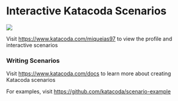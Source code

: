 # Interactive Katacoda Scenarios

[![](http://shields.katacoda.com/katacoda/miqueias97/count.svg)](https://www.katacoda.com/miqueias97 "Get your profile on Katacoda.com")

Visit https://www.katacoda.com/miqueias97 to view the profile and interactive scenarios

### Writing Scenarios
Visit https://www.katacoda.com/docs to learn more about creating Katacoda scenarios

For examples, visit https://github.com/katacoda/scenario-example
